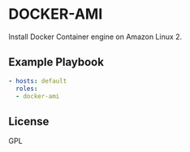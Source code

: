 DOCKER-AMI
=========

Install Docker Container engine on Amazon Linux 2.

Example Playbook
----------------

```yaml
- hosts: default
  roles:
  - docker-ami
```

License
-------

GPL
